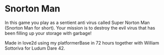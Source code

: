 # Snorton Man

In this game you play as a sentient anti virus called Super Norton Man (Snorton Man for short). Your mission is to destroy the evil virus that has been filling up your storage with garbage!

Made in love2d using my platformerBase in 72 hours together with William Sottoriva for Ludum Dare 42.
